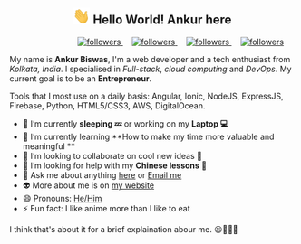 <div align="center">
	<h2>
		<img src="https://github.com/iAnkurBiswas/iAnkurBiswas/blob/main/assets/Hi.gif" width="30px">
		Hello World! Ankur here
	</h2>
	<p align="center"> 
		<a href="https://twitter.com/iAnkurBiswas" style="margin-left: 100px">
			<img alt="followers" title="Follow me on Twitter" src="https://image.flaticon.com/icons/png/128/1384/1384033.png" width="30px" />
		</a>
		&nbsp;&nbsp;&nbsp;
		<a href="https://instagram.com/iAnkurBiswas">
			<img alt="followers" title="Follow me on Instagram" src="https://image.flaticon.com/icons/png/512/1384/1384031.png" width="30px" />
		</a>
		&nbsp;&nbsp;&nbsp;
		<a href="https://www.linkedin.com/in/iankurbiswas/">
			<img alt="followers" title="Follow me on LinkedIn" src="https://image.flaticon.com/icons/png/128/1384/1384030.png" width="30px" />
		</a>
		&nbsp;&nbsp;&nbsp;
		<a href="https://github.com/iAnkurBiswas">
			<img alt="followers" title="Follow me on Github" src="https://image.flaticon.com/icons/png/512/25/25657.png" width="30px" />
		</a>
	</p>
</div>

My name is **Ankur Biswas**, I'm a web developer and a tech enthusiast from *Kolkata, India*. I specialised in *Full-stack*, *cloud computing* and *DevOps*. My current goal is to be an **Entrepreneur**.

Tools that I most use on a daily basis: Angular, Ionic, NodeJS, ExpressJS, Firebase, Python, HTML5/CSS3, AWS, DigitalOcean.

- 🔭 I’m currently **sleeping 💤** or working on my **Laptop 💻**
- 🌱 I’m currently learning **How to make my time more valuable and meaningful **
- 👯 I’m looking to collaborate on cool new ideas 🤩
- 🤔 I’m looking for help with my **Chinese lessons** 🥲
- 💬 Ask me about anything [here](https://github.com/iAnkurBiswas/iAnkurBiswas/issues/new) or <a href="mailto:me@iankurbiswas.com">Email me</a>
- 👽 More about me is on [my website](https://iankurbiswas.com)
- 😄 Pronouns: [He/Him](https://pronoun.is/he)
- ⚡ Fun fact: I like anime more than I like to eat

I think that's about it for a brief explaination abour me. 😃👨🏻‍💻
